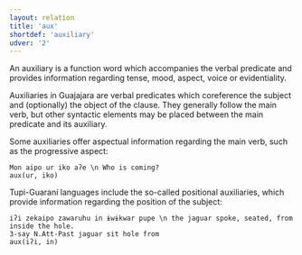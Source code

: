 ```yaml
---
layout: relation
title: 'aux'
shortdef: 'auxiliary'
udver: '2'
---
```


An auxiliary is a function word which accompanies the verbal predicate and provides information regarding tense, mood, aspect, voice or evidentiality.
 
Auxiliaries in Guajajara are verbal predicates which coreference the subject and (optionally) the object of the clause. They generally follow the main verb, but other syntactic elements may be placed between the main predicate and its auxiliary.

Some auxiliaries offer aspectual information regarding the main verb, such as the progressive aspect:

~~~ sdparse
Mon aipo ur iko aʔe \n Who is coming?
aux(ur, iko)
~~~

Tupi-Guaraní languages include the so-called positional auxiliaries, which provide information regarding the position of the subject:

~~~ sdparse
iʔi zekaipo zawaruhu in ɨwɨkwar pupe \n the jaguar spoke, seated, from inside the hole.
3-say N.Att-Past jaguar sit hole from
aux(iʔi, in)
~~~


<!-- Interlanguage links updated Po 6. listopadu 2023, 21:42:27 CET -->
